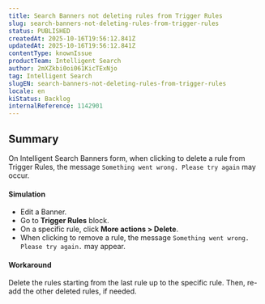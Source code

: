 ```yaml
---
title: Search Banners not deleting rules from Trigger Rules
slug: search-banners-not-deleting-rules-from-trigger-rules
status: PUBLISHED
createdAt: 2025-10-16T19:56:12.841Z
updatedAt: 2025-10-16T19:56:12.841Z
contentType: knownIssue
productTeam: Intelligent Search
author: 2mXZkbi0oi061KicTExNjo
tag: Intelligent Search
slugEN: search-banners-not-deleting-rules-from-trigger-rules
locale: en
kiStatus: Backlog
internalReference: 1142901
---
```


## Summary


On Intelligent Search Banners form, when clicking to delete a rule from Trigger Rules, the message `Something went wrong. Please try again`  may occur.


#### Simulation



- Edit a Banner.
- Go to **Trigger Rules** block.
- On a specific rule, click **More actions > Delete**.
- When clicking to remove a rule, the message `Something went wrong. Please try again.` may appear.


#### Workaround


Delete the rules starting from the last rule up to the specific rule. Then, re-add the other deleted rules, if needed.



